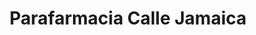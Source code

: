 ---
title: "Parafarmacia Calle Jamaica"
url: /salamanca/parafarmacia-calle-jamaica/
shop: Drogerie
---